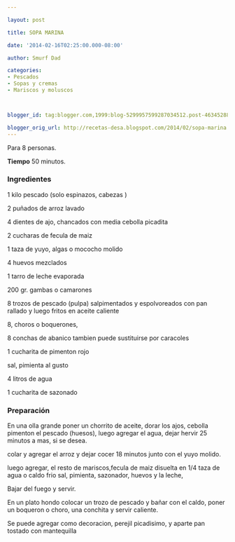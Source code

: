 ```yaml
---

layout: post

title: SOPA MARINA

date: '2014-02-16T02:25:00.000-08:00'

author: Smurf Dad

categories:
- Pescados
- Sopas y cremas
- Mariscos y moluscos



blogger_id: tag:blogger.com,1999:blog-5299957599287034512.post-4634528838395522034

blogger_orig_url: http://recetas-desa.blogspot.com/2014/02/sopa-marina.html
---
```


Para 8 personas.

<b>Tiempo</b> 50 minutos.

<h3>Ingredientes</h3>

1 kilo pescado (solo espinazos, cabezas )

2 puñados de arroz lavado

4 dientes de ajo, chancados con media cebolla picadita

2 cucharas de fecula de maiz

1 taza de yuyo, algas o mococho molido

4 huevos mezclados

1 tarro de leche evaporada

200 gr. gambas o camarones

8 trozos de pescado (pulpa) salpimentados y espolvoreados con pan rallado y luego fritos en aceite caliente

8, choros o boquerones,

8 conchas de abanico tambien puede sustituirse por caracoles

1 cucharita de pimenton rojo

sal, pimienta al gusto

4 litros de agua

1 cucharita de sazonado

<h3>Preparación</h3>

En una olla grande poner un chorrito de aceite, dorar los ajos, cebolla pimenton el pescado (huesos), luego agregar el agua, dejar hervir 25 minutos a mas, si se desea.

colar y agregar el arroz y dejar cocer 18 minutos junto con el yuyo molido.

luego agregar, el resto de mariscos,fecula de maiz disuelta en 1/4 taza de agua o caldo frio sal, pimienta, sazonador, huevos y la leche,

Bajar del fuego y servir.

En un plato hondo colocar un trozo de pescado y bañar con el caldo, poner un boqueron o choro, una conchita y servir caliente.

Se puede agregar como decoracion, perejil picadisimo, y aparte pan tostado con mantequilla

